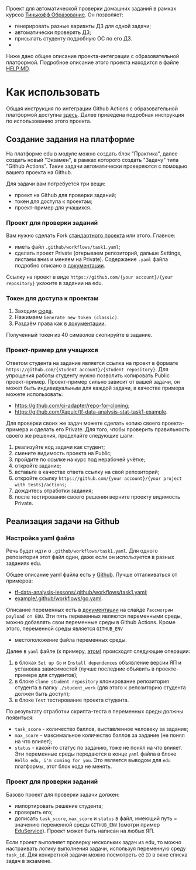 Проект для автоматической проверки 
домашних заданий в рамках курсов [Тинькофф Образование](https://edu.tinkoff.ru/).
Он позволяет:
* генерировать разные варианты ДЗ для одной задачи;
* автоматически проверять ДЗ;
* присылать студенту подробную ОС по его ДЗ.
* 
Ниже дано общее описание проекта-интеграции с образовательной платформой.
Подробное описание этого проекта находится в файле [HELP.MD](HELP.MD).

# Как использовать

Общая инструкция по интеграции Github Actions с образовательной платформой 
доступна [здесь](https://edu.tinkoff.ru/assets/github-instruction.pdf).
Далее приведена подробная инструкция по использованию этого проекта.

## Создание задания на платформе

На платформе edu в модуле можно создать блок "Практика",
далее создать новый "Экзамен",
в рамках которого создать "Задачу"
типа "Github Actions".
Такие задачи автоматически проверяются 
с помощью вашего проекта на Github.

Для задачи вам потребуется три вещи:
* проект на Github для проверки заданий;
* токен для доступа к проектам;
* проект-пример для учащихся.

### Проект для проверки заданий

Вам нужно сделать Fork [стандартного проекта](https://github.com/ci-adapter/example)
или этого. Главное:
* иметь файл `.github/workflows/task1.yaml`;
* сделать проект Private (открываем репозиторий, дальше Settings, листаем вниз и меняем на Private).
Содержание `.yaml` файла подробно описано в [документации](https://edu.tinkoff.ru/assets/github-instruction.pdf).

Ссылку на проект в виде `https://github.com/{your account}/{your repository}`
укажите в задании на edu.

### Токен для доступа к проектам

1. Заходим [сюда](https://github.com/settings/tokens).
2. Нажимаем `Generate new token (classic)`.
3. Раздаём права как в [документации](https://edu.tinkoff.ru/assets/github-instruction.pdf). 

Полученный токен из 40 символов скопируйте в задание.

### Проект-пример для учащихся

Ответом студента на задание является ссылка на проект 
в формате `https://github.com/{student account}/{student repository}`.
Для упрощения работы студенту нужно позволить 
копировать Public проект-пример.
Проект-пример сильно зависит от вашей задачи,
он может быть индивидуальным для каждой задачи,
в качестве примера можете использовать:
* https://github.com/ci-adapter/repo-for-cloning;
* https://github.com/Xapulc/tf-data-analysis-stat-task1-example.

Для проверки своих же задач можете сделать копию
своего проекта-примера и сделать его Private.
Для того, чтобы проверить правильность своего же решения,
проделайте следующие шаги:
1. реализуйте код задачи как студент;
2. смените видимость проекта на Public;
3. пройдите по ссылке на курс под нерабочей учётке;
4. откройте задание;
5. вставьте в качестве ответа ссылку на свой репозиторий;
6. откройте ссылку `https://github.com/{your account}/{your project with tests}/actions`;
7. дождитесь отработки задания;
8. после тестирования своего решения верните проекту видимость Private.

## Реализация задачи на Github

### Настройка yaml файла
Речь будет идти о `.github/workflows/task1.yaml`.
Для одного репозитория этот файл один,
даже если он используется в разных заданиях edu.

Общее описание yaml файла есть 
у [Github](https://docs.github.com/ru/actions/learn-github-actions/understanding-github-actions#создание-примера-рабочего-процесса).
Лучше отталкиваться от примеров:
* [tf-data-analysis-lessons/.github/workflows/task1.yaml](https://github.com/Xapulc/tf-data-analysis-lessons/blob/main/.github/workflows/task1.yaml);
* [example/.github/workflows/go.yaml](https://github.com/ci-adapter/example/blob/main/.github/workflows/go.yaml).

Описание переменных есть в [документации](https://edu.tinkoff.ru/assets/github-instruction.pdf)
на слайде `Рассмотрим payload от EDU`.
Эти пять переменных являются переменными среды,
можно добавлять свои переменные среды
в Github Actions.
Кроме этого, переменной среды является `GITHUB_ENV`
- местоположение файла переменных среды.

Далее в `yaml` файле (к примеру, [этом](https://github.com/ci-adapter/example/blob/main/.github/workflows/go.yaml)) 
происходят следующие операции:
1. в блоках `Set up Go` и `Install dependences` объявление версии ЯП и установка зависимостей (лучше последние объявить в проекте-примере для студентов);
2. в блоке `Clone student repository` клонирование репозитория студента в папку `./student_work` (для этого к репозиторию студента должен быть доступ);
3. в блоке `Test` тестирование проекта студента.

По результату отработки скрипта-теста
в переменных среды
должны появиться:
* `task_score` - количество баллов, выставленное человеку за задание;
* `max_score` - максимальное количество баллов за задание (не понял на что влияет);
* `status` - какой-то статус по заданию, тоже не понял на что влияет.
Эти переменные среды передаются в конце `yaml` файла
в блоке `Hello edu, i'm coming for you`.
Это является выводом для `edu` платформы,
этот блок кода не менять.

### Проект для проверки заданий

Базово проект для проверки задачи должен:
* импортировать решение студента;
* проверить его;
* дописать `task_score`, `max_score` и `status` в файл, имеющий путь = значению переменной среды `GITHUB_ENV` (смотри пример [EduService](https://github.com/Xapulc/tf-data-analysis-lessons/blob/main/tools/notification.py)).
Проект может быть написан на любых ЯП.

Если проект выполняет проверку нескольких задач
из edu, то можно настраивать логику выполнения задачи,
используя переменную среду `task_id`.
Для конкретной задачи можно посмотреть её `ID`
в окне списка задач в экзамене.
